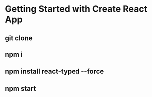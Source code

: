 # Getting Started with Create React App

## git clone 
## npm i
## npm install react-typed --force
## npm start